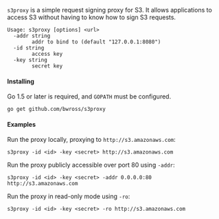 `s3proxy` is a simple request signing proxy for S3. It allows applications to
access S3 without having to know how to sign S3 requests.

    Usage: s3proxy [options] <url>
      -addr string
        	addr to bind to (default "127.0.0.1:8080")
      -id string
        	access key
      -key string
        	secret key

#### Installing

Go 1.5 or later is required, and `GOPATH` must be configured.

    go get github.com/bwross/s3proxy

#### Examples

Run the proxy locally, proxying to `http://s3.amazonaws.com`:

    s3proxy -id <id> -key <secret> http://s3.amazonaws.com

Run the proxy publicly accessible over port 80 using `-addr`:

    s3proxy -id <id> -key <secret> -addr 0.0.0.0:80 http://s3.amazonaws.com

Run the proxy in read-only mode using `-ro`:

    s3proxy -id <id> -key <secret> -ro http://s3.amazonaws.com
